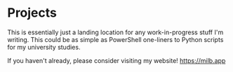# Projects

This is essentially just a landing location for any work-in-progress stuff I'm writing. This could be as simple as PowerShell one-liners to Python scripts for my university studies.

If you haven't already, please consider visiting my website! https://milb.app
